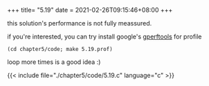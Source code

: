 +++
title= "5.19"
date = 2021-02-26T09:15:46+08:00
+++

this solution's performance is not fully meassured.

if you're interested, you can try
install google's [gperftools](https://github.com/gperftools/gperftools) for profile

    (cd chapter5/code; make 5.19.prof)

loop more times is a good idea :)

{{< include file="./chapter5/code/5.19.c" language="c" >}}

